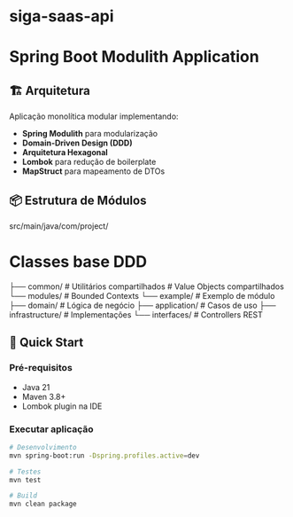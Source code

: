 # siga-saas-api
# Spring Boot Modulith Application

## 🏗️ Arquitetura

Aplicação monolítica modular implementando:
- **Spring Modulith** para modularização
- **Domain-Driven Design (DDD)**
- **Arquitetura Hexagonal**
- **Lombok** para redução de boilerplate
- **MapStruct** para mapeamento de DTOs

## 📦 Estrutura de Módulos
src/main/java/com/project/ 
# Classes base DDD
├── common/          # Utilitários compartilhados # Value Objects compartilhados
└── modules/         # Bounded Contexts
└── example/     # Exemplo de módulo
├── domain/      # Lógica de negócio
├── application/ # Casos de uso
├── infrastructure/ # Implementações
└── interfaces/  # Controllers REST

## 🚀 Quick Start

### Pré-requisitos
- Java 21
- Maven 3.8+
- Lombok plugin na IDE

### Executar aplicação
```bash
# Desenvolvimento
mvn spring-boot:run -Dspring.profiles.active=dev

# Testes
mvn test

# Build
mvn clean package